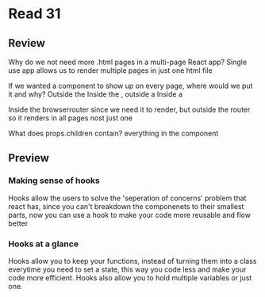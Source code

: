 # Read 31

## Review

Why do we not need more .html pages in a multi-page React app?
Single use app allows us to render multiple pages in just one html file

If we wanted a component to show up on every page, where would we put it and why?
Outside the <BrowserRouter/>
Inside the <BrowserRouter />, outside a <Route />
Inside a <Route />

Inside the browserrouter since we need it to render, but outside the router so it renders in all pages nost just one

What does props.children contain?
everything in the component 

## Preview

### Making sense of hooks

Hooks allow the users to solve the 'seperation of concerns' problem that react has, since you can't breakdown the componenets to their smallest parts, now you can use a hook to make your code more reusable and flow better

### Hooks at a glance

Hooks allow you to keep your functions, instead of turning them into a class everytime you need to set a state, this way you code less and make your code more efficient.
Hooks also allow you to hold multiple variables or just one.
